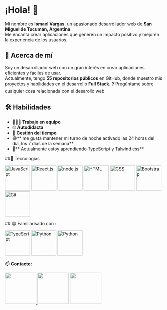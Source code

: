 # ¡Hola! 👋  
Mi nombre es **Ismael Vargas**, un apasionado desarrollador web de **San Miguel de Tucumán, Argentina**.  
Me encanta crear aplicaciones que generen un impacto positivo y mejoren la experiencia de los usuarios.  

## 📌 Acerca de mí  
Soy un desarrollador web con un gran interés en crear aplicaciones eficientes y fáciles de usar.  
Actualmente, tengo **55 repositorios públicos** en GitHub, donde muestro mis proyectos y habilidades en el desarrollo **Full Stack**.
❓ Pregúntame sobre cualquier cosa relacionada con el desarollo web

## 🛠️ Habilidades  
- 👨🏽‍💻 **Trabajo en equipo**  
- 🤓 **Autodidacta**  
- 🙂 **Gestión del tiempo**
- 😄** me gusta mantener mi turno de noche activado las 24 horas del día, los 7 días de la semana**
- 🧐** Actualmente estoy aprendiendo TypeScript y Talwind css**

##🚀 Tecnologías 

<p >
  <img src="https://profilinator.rishav.dev/skills-assets/javascript-original.svg" alt="JavaScript" width="80px"/>
  <img src="https://profilinator.rishav.dev/skills-assets/react-original-wordmark.svg" alt="React.js" width="80px"/>
    <img src="https://camo.githubusercontent.com/9fe2e7edf533287df14c1fe5025f1bdefb0cd4d835c4f9be09bb4b7fdf9a6209/68747470733a2f2f70726f66696c696e61746f722e7269736861762e6465762f736b696c6c732d6173736574732f6e6f64656a732d6f726967696e616c2d776f72646d61726b2e737667" alt="node.js" width="80px"/>
  <img src="https://profilinator.rishav.dev/skills-assets/html5-original-wordmark.svg" alt="HTML" width="80px"/>
  <img src="https://profilinator.rishav.dev/skills-assets/css3-original-wordmark.svg" alt="CSS" width="80px"/>
  <img src="https://profilinator.rishav.dev/skills-assets/bootstrap-plain.svg" alt="Bootstrap" width="80px"/>
  <img src="https://profilinator.rishav.dev/skills-assets/git-scm-icon.svg" alt="Git" width="80px"/>
</p>
## 😁 Familiarisado con :
<p>
  <img src="https://camo.githubusercontent.com/405525dbbd6a7d294daac1e8d7854f67b776d254ce3156010739a49c58983d50/68747470733a2f2f70726f66696c696e61746f722e7269736861762e6465762f736b696c6c732d6173736574732f747970657363726970742d6f726967696e616c2e737667" alt="TypeScript" width="80px"/>
   <img src="https://camo.githubusercontent.com/157855944afc6e6656810c9e0002ab5b4a82b66b0e404aa2a5a3af7f7a0b4542/68747470733a2f2f70726f66696c696e61746f722e7269736861762e6465762f736b696c6c732d6173736574732f707974686f6e2d6f726967696e616c2e737667" alt="Python" width="80px"/>
     <img src="https://tse1.mm.bing.net/th?id=OIP.3Slw0SehxPBEnPmaoZ3i-wHaEc&pid=Api&P=0&h=180" alt="Python" width="80px"/>
</p>

📫 **Contacto:**  
<p>
  <a href="https://www.linkedin.com/in/ismael-jose-vargas-221118351/">
     <img src="https://camo.githubusercontent.com/05a93bdb893b4febd59cb728f7284c9f3cd50528eca63bdc6d57627fe244ca5e/68747470733a2f2f696d672e736869656c64732e696f2f62616467652f6c696e6b6564696e2d2532333145373742352e7376673f267374796c653d666f722d7468652d6261646765266c6f676f3d6c696e6b6564696e266c6f676f436f6c6f723d7768697465" alt="" width="100px">
</a    
<a href="https://www.instagram.com/is_ma827/">
     <img src="https://camo.githubusercontent.com/a19456839968069bd49c80513a0558441e5d333b568d24c3e0312cbc3028a919/68747470733a2f2f696d672e736869656c64732e696f2f62616467652f696e7374616772616d2d2532333030303030302e7376673f267374796c653d666f722d7468652d6261646765266c6f676f3d696e7374616772616d266c6f676f436f6c6f723d7768697465" alt="" width="100px">
</a>
<a href="https://web.facebook.com/profile.php?id=100078639601621">
     <img src="https://camo.githubusercontent.com/4a07660ce3c823d11dd535d7688a0ea22a4fe8f8bf115949b8d0a903765d7aea/68747470733a2f2f696d672e736869656c64732e696f2f62616467652f66616365626f6f6b2d2532333245383746422e7376673f267374796c653d666f722d7468652d6261646765266c6f676f3d66616365626f6f6b266c6f676f436f6c6f723d7768697465" alt="" width="100px">
</a>
   
</p>



